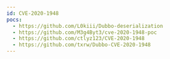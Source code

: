 ```yaml
---
id: CVE-2020-1948
pocs:
  - https://github.com/L0kiii/Dubbo-deserialization
  - https://github.com/M3g4Byt3/cve-2020-1948-poc
  - https://github.com/ctlyz123/CVE-2020-1948
  - https://github.com/txrw/Dubbo-CVE-2020-1948
---
```

